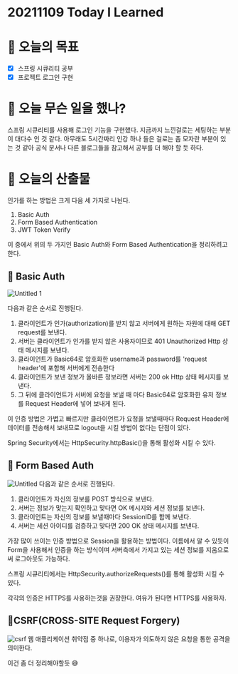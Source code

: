 # 20211109 Today I Learned

# 🎯 오늘의 목표

- [x]  스프링 시큐리티 공부
- [x]  프로젝트 로그인 구현

# 📖 오늘 무슨 일을 했나?

 스프링 시큐리티를 사용해 로그인 기능을 구현했다. 지금까지 느낀걸로는 세팅하는 부분이 대다수 인 것 같다. 아무래도 5시간짜리 인강 하나 들은 걸로는 좀 모자란 부분이 있는 것 같아 공식 문서나 다른 블로그들을 참고해서 공부를 더 해야 할 듯 하다.

# 🚀 오늘의 산출물

인가를 하는 방법은 크게 다음 세 가지로 나뉜다.

1. Basic Auth
2. Form Based Authentication
3. JWT Token Verify

이 중에서 위의 두 가지인 Basic Auth와 Form Based Authentication을 정리하려고 한다.

## 📗 Basic Auth

![Untitled 1](https://user-images.githubusercontent.com/19809346/140945578-9b252233-4595-478e-abd5-2339a5673ab0.png)

 다음과 같은 순서로 진행된다.

1. 클라이언트가 인가(authorization)를 받지 않고 서버에게 원하는 자원에 대해 GET request를 보낸다.
2. 서버는 클라이언트가 인가를 받지 않은 사용자이므로 401 Unauthorized Http 상태 메시지를 보낸다.
3. 클라이언트가 Basic64로 암호화한 username과 password를 'request header'에 포함해 서버에게 전송한다
4. 클라이언트가 보낸 정보가 올바른 정보라면 서버는 200 ok Http 상태 메시지를 보낸다.
5. 그 뒤에 클라이언트가 서버에 요청을 보낼 때 마다 Basic64로 암호화한 유저 정보를 Request Header에 넣어 보내게 된다.

 이 인증 방법은 가볍고 빠르지만 클라이언트가 요청을 보낼때마다 Request Header에 데이터를 전송해서 보내므로 logout을 시킬 방법이 없다는 단점이 있다.

Spring Security에서는 HttpSecurity.httpBasic()을 통해 활성화 시킬 수 있다.

## 📗 Form Based Auth

![Untitled](https://user-images.githubusercontent.com/19809346/140945583-bb4dac23-4891-4dc6-9c52-5f219b285b5c.png)
다음과 같은 순서로 진행된다.

1. 클라이언트가 자신의 정보를 POST 방식으로 보낸다.
2. 서버는 정보가 맞는지 확인하고 맞다면 OK 메시지와 세션 정보를 보낸다.
3. 클라이언트는 자신의 정보를 보낼때마다 SessionID를 함께 보낸다.
4. 서버는 세션 아이디를 검증하고 맞다면 200 OK 상태 메시지를 보낸다.

 가장 많이 쓰이는 인증 방법으로 Session을 활용하는 방법이다. 이름에서 알 수 있듯이 Form을 사용해서 인증을 하는 방식이며 서버측에서 가지고 있는 세션 정보를 지움으로써 로그아웃도 가능하다.

스프링 시큐리티에서는 HttpSecurity.authorizeRequests()를 통해 활성화 시킬 수 있다.

각각의 인증은 HTTPS를 사용하는것을 권장한다. 여유가 된다면 HTTPS를 사용하자.

## 📗CSRF(CROSS-SITE Request Forgery)

![csrf](https://user-images.githubusercontent.com/19809346/140945584-fbb08c64-833f-45d0-9752-b0d283017062.png)
웹 애플리케이션 취약점 중 하나로, 이용자가 의도하지 않은 요청을 통한 공격을 의미한다.

이건 좀 더 정리해야할듯 😅
